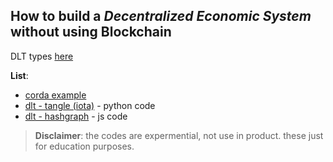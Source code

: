 ## How to build a *Decentralized Economic System* without using Blockchain
DLT types [here](https://github.com/mosi-sol/shell/blob/main/Decentralized%20Economic%20System%20-%20non%20Blockchain/dlt-types.md)

**List**:
- [corda example](https://github.com/mosi-sol/shell/blob/main/Decentralized%20Economic%20System%20-%20non%20Blockchain/corda-example.md)
- [dlt - tangle (iota)](https://github.com/mosi-sol/shell/blob/main/Decentralized%20Economic%20System%20-%20non%20Blockchain/readme.md#simulate-the-creation-of-a-decentralized-economic-system) - python code
- [dlt - hashgraph](https://github.com/mosi-sol/shell/blob/main/Decentralized%20Economic%20System%20-%20non%20Blockchain/readme.md#decentralized-economic-system-using-a-distributed-ledger-technology-dlt-called-hashgraph-and-javascript) - js code

> **Disclaimer**: the codes are expermential, not use in product. these just for education purposes.

#

